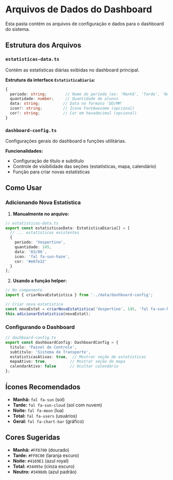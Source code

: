 # Arquivos de Dados do Dashboard

Esta pasta contém os arquivos de configuração e dados para o dashboard do sistema.

## Estrutura dos Arquivos

### `estatisticas-data.ts`
Contém as estatísticas diárias exibidas no dashboard principal.

**Estrutura da interface `EstatisticaDiaria`:**
```typescript
{
  periodo: string;        // Nome do período (ex: 'Manhã', 'Tarde', 'Noite')
  quantidade: number;     // Quantidade de alunos
  data: string;          // Data no formato 'DD/MM'
  icon?: string;         // Ícone FontAwesome (opcional)
  cor?: string;          // Cor em hexadecimal (opcional)
}
```

### `dashboard-config.ts`
Configurações gerais do dashboard e funções utilitárias.

**Funcionalidades:**
- Configuração de título e subtítulo
- Controle de visibilidade das seções (estatísticas, mapa, calendário)
- Função para criar novas estatísticas

## Como Usar

### Adicionando Nova Estatística

1. **Manualmente no arquivo:**
```typescript
// estatisticas-data.ts
export const estatisticasData: EstatisticaDiaria[] = [
  // ... estatísticas existentes
  { 
    periodo: 'Vespertino', 
    quantidade: 145, 
    data: '03/06',
    icon: 'fal fa-sun-haze',
    cor: '#e67e22'
  }
];
```

2. **Usando a função helper:**
```typescript
// No componente
import { criarNovaEstatistica } from '../data/dashboard-config';

// Criar nova estatística
const novaEstat = criarNovaEstatistica('Vespertino', 145, 'fal fa-sun-haze', '#e67e22');
this.adicionarEstatistica(novaEstat);
```

### Configurando o Dashboard

```typescript
// dashboard-config.ts
export const dashboardConfig: DashboardConfig = {
  titulo: 'Painel de Controle',
  subtitulo: 'Sistema de Transporte',
  estatisticasAtivas: true,  // Mostrar seção de estatísticas
  mapaAtivo: true,          // Mostrar seção do mapa
  calendarAtivo: false      // Ocultar calendário
};
```

## Ícones Recomendados

- **Manhã:** `fal fa-sun` (sol)
- **Tarde:** `fal fa-sun-cloud` (sol com nuvem)
- **Noite:** `fal fa-moon` (lua)
- **Total:** `fal fa-users` (usuários)
- **Geral:** `fal fa-chart-bar` (gráfico)

## Cores Sugeridas

- **Manhã:** `#FFD700` (dourado)
- **Tarde:** `#FF8C00` (laranja escuro)
- **Noite:** `#4169E1` (azul royal)
- **Total:** `#34495e` (cinza escuro)
- **Neutro:** `#3498db` (azul padrão) 